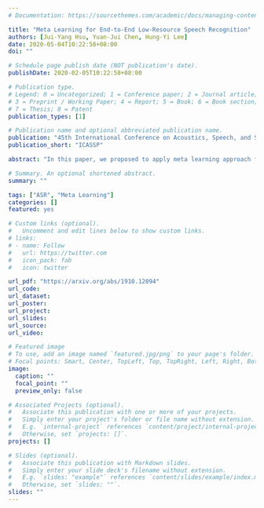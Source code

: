 ```yaml
---
# Documentation: https://sourcethemes.com/academic/docs/managing-content/

title: "Meta Learning for End-to-End Low-Resource Speech Recognition"
authors: [Jui-Yang Hsu, Yuan-Jui Chen, Hung-Yi Lee]
date: 2020-05-04T10:22:58+08:00
doi: ""

# Schedule page publish date (NOT publication's date).
publishDate: 2020-02-05T10:22:58+08:00

# Publication type.
# Legend: 0 = Uncategorized; 1 = Conference paper; 2 = Journal article;
# 3 = Preprint / Working Paper; 4 = Report; 5 = Book; 6 = Book section;
# 7 = Thesis; 8 = Patent
publication_types: [1]

# Publication name and optional abbreviated publication name.
publication: "45th International Conference on Acoustics, Speech, and Signal Processing"
publication_short: "ICASSP"

abstract: "In this paper, we proposed to apply meta learning approach for low-resource automatic speech recognition (ASR). We formulated ASR for different languages as different tasks, and meta-learned the initialization parameters from many pretraining languages to achieve fast adaptation on unseen target language, via recently proposed model-agnostic meta learning algorithm (MAML). We evaluated the proposed approach using six languages as pretraining tasks and four languages as target tasks. Preliminary results showed that the proposed method, MetaASR, significantly outperforms the state-of-the-art multitask pretraining approach on all target languages with different combinations of pretraining languages. In addition, since MAML's model-agnostic property, this paper also opens new research direction of applying meta learning to more speech-related applications."

# Summary. An optional shortened abstract.
summary: ""

tags: ["ASR", "Meta Learning"]
categories: []
featured: yes

# Custom links (optional).
#   Uncomment and edit lines below to show custom links.
# links:
# - name: Follow
#   url: https://twitter.com
#   icon_pack: fab
#   icon: twitter

url_pdf: "https://arxiv.org/abs/1910.12094"
url_code:
url_dataset:
url_poster:
url_project:
url_slides:
url_source:
url_video:

# Featured image
# To use, add an image named `featured.jpg/png` to your page's folder. 
# Focal points: Smart, Center, TopLeft, Top, TopRight, Left, Right, BottomLeft, Bottom, BottomRight.
image:
  caption: ""
  focal_point: ""
  preview_only: false

# Associated Projects (optional).
#   Associate this publication with one or more of your projects.
#   Simply enter your project's folder or file name without extension.
#   E.g. `internal-project` references `content/project/internal-project/index.md`.
#   Otherwise, set `projects: []`.
projects: []

# Slides (optional).
#   Associate this publication with Markdown slides.
#   Simply enter your slide deck's filename without extension.
#   E.g. `slides: "example"` references `content/slides/example/index.md`.
#   Otherwise, set `slides: ""`.
slides: ""
---
```


